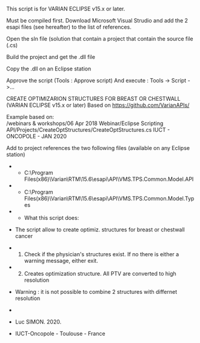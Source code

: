 This script is for VARIAN ECLIPSE v15.x or later. 

Must be compiled first. 
Download Microsoft Visual Strudio and add the 2 esapi files (see hereafter) to the list of references. 

Open the sln file (solution that contain a project that contain the source file (.cs)

Build the project and get the .dll file

Copy the .dll on an Eclipse station

Approve the script (Tools : Approve script) 
And execute : Tools -> Script ->... 




   
   
   
   CREATE OPTIMIZARION STRUCTURES FOR BREAST OR CHESTWALL (VARIAN ECLIPSE v15.x or later)
    Based on https://github.com/VarianAPIs/

Example based on:   
    /webinars & workshops/06 Apr 2018 Webinar/Eclipse Scripting API/Projects/CreateOptStructures/CreateOptStructures.cs
     IUCT - ONCOPOLE   - JAN 2020



 Add to project references the two following files (available on any Eclipse station)
 
 * * C:\Program Files(x86)\Varian\RTM\15.6\esapi\API\VMS.TPS.Common.Model.API
 
 * * C:\Program Files(x86)\Varian\RTM\15.6\esapi\API\VMS.TPS.Common.Model.Types


 
 * *  What this script does:
 *  The script allow to create optimiz. structures for breast or chestwall cancer
 *  1. Check if the physician's structures exist. If no there is either a warning message, either exit.
 *  2. Creates optimization structure. All PTV are converted to high resolution
 *  Warning : it is not possible to combine 2 structures with differnet resolution
 
 
  
 

 * 
 * Luc SIMON. 2020. 
 * IUCT-Oncopole - Toulouse - France
 

